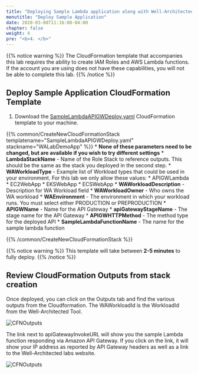 ```yaml
---
title: "Deploying Sample Lambda application along with Well-Architected review"
menutitle: "Deploy Sample Application"
date: 2020-03-08T11:16:08-04:00
chapter: false
weight: 4
pre: "<b>4. </b>"
---
```

{{% notice warning %}}
The CloudFormation template that accompanies this lab requires the ability to create IAM Roles and AWS Lambda functions.  If the account you are using does not have these capabilities, you will not be able to complete this lab.
{{% /notice %}}

## Deploy Sample Application CloudFormation Template

1. Download the [SampleLambdaAPIGWDeploy.yaml](/watool/300_Using_WAT_With_Cloudformation_And_Custom_Lambda/Code/CFN/SampleLambdaAPIGWDeploy.yaml) CloudFormation template to your machine.


{{% common/CreateNewCloudFormationStack templatename="SampleLambdaAPIGWDeploy.yaml" stackname="WALabDemoApp" %}}
    * **None of these parameters need to be changed, but are available if you wish to try different settings**
    * **LambdaStackName** - Name of the Role Stack to reference outputs. This should be the same as the stack you deployed in the second step.
    * **WAWorkloadType** - Example list of Workload types that could be used in your environment. For this lab we only allow these values:
      * APIGWLambda
      * EC2WebApp
      * EKSWebApp
      * ECSWebApp
    * **WAWorkloadDescription** - Description for WA Workload field
    * **WAWorkloadOwner** - Who owns the WA workload
    * **WAEnvironment** - The environment in which your workload runs. You must select either PRODUCTION or PREPRODUCTION
    * **APIGWName** - Name for the API Gateway
    * **apiGatewayStageName** - The stage name for the API Gateway
    * **APIGWHTTPMethod** - The method type for the deployed API
    * **SampleLambdaFunctionName** - The name for the sample lambda function  

{{% /common/CreateNewCloudFormationStack %}}

{{% notice warning %}}
This template will take between **2-5 minutes** to fully deploy.
{{% /notice %}}

## Review CloudFormation Outputs from stack creation
Once deployed, you can click on the Outputs tab and find the various outputs from the Cloudformation. The WAWorkloadId is the WorkloadId from the Well-Architected Tool.

![CFNOutputs](/watool/300_Using_WAT_With_Cloudformation_And_Custom_Lambda/Images/4/CFNOutputs1.png?classes=lab_picture_auto)

The link next to apiGatewayInvokeURL will show you the sample Lambda function responding via Amazon API Gateway. If you click on the link, it will show your IP address as reported by API Gateway headers as well as a link to the Well-Architected labs website.

![CFNOutputs](/watool/300_Using_WAT_With_Cloudformation_And_Custom_Lambda/Images/4/CFNOutputs2.png?classes=lab_picture_auto)
